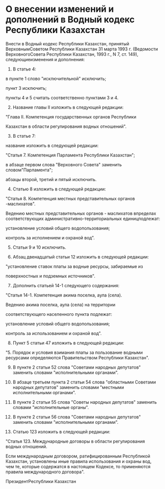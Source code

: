 # О внесении изменений и дополнений в Водный кодекс Республики Казахстан

Внести в Водный кодекс Республики Казахстан, принятый ВерховнымСоветом Республики Казахстан 31 марта 1993 г. (Ведомости ВерховногоСовета Республики Казахстан, 1993 г., N 7, ст. 149), следующиеизменения и дополнения:

1. В статье 4:

в пункте 1 слово "исключительной" исключить;

пункт 3 исключить;

пункты 4 и 5 считать соответственно пунктами 3 и 4.

2. Название главы II изложить в следующей редакции:

"Глава II. Компетенция государственных органов Республики

Казахстан в области регулирования водных отношений".

3. В статье 7:

название изложить в следующей редакции:

"Статья 7. Компетенция Парламента Республики Казахстан";

в абзаце первом слова "Верховного Совета" заменить словом"Парламента";

абзацы второй, третий и пятый исключить.

4. Статью 8 изложить в следующей редакции:

"Статья 8. Компетенция местных представительных органов -маслихатов".

Ведению местных представительных органов - маслихатов впределах соответствующих административно-территориальных единицподлежат:

установление условий общего водопользования;

контроль за исполнением и охраной вод".

5. Статьи 9 и 10 исключить.

6. Абзац двенадцатый статьи 12 изложить в следующей редакции:

"установление ставок платы за водные ресурсы, забираемые из

поверхностных и подземных источников".

7. Дополнить статьей 14-1 следующего содержания:

"Статья 14-1. Компетенция акима поселка, аула (села).

Ведению акима поселка, аула (села) на территории

соответствующего населенного пункта подлежат:

установление условий общего водопользования;

контроль за использованием и охраной вод".

8. Пункт 5 статьи 47 изложить в следующей редакции:

"5. Порядок и условия взимания платы за пользование водными ресурсами определяются Правительством Республики Казахстан".

9. В пункте 2 статьи 52 слова "Советами народных депутатов" заменить словами "исполнительными органами".

10. В абзаце третьем пункта 2 статьи 54 слова "областными Советами народных депутатов" заменить словами "местными исполнительными органами".

11. В пункте 2 статьи 55 слова "Советы народных депутатов" заменить словами "исполнительные органы".

12. В пункте 2 статьи 56 слова "Советами народных депутатов" заменить словами "исполнительными органами".

13. Статью 123 изложить в следующей редакции:

"Статья 123. Международные договоры в области регулирования водных отношений.

Если международным договором, ратифицированным Республикой Казахстан, установлены иные правила использования и охраны вод, чем те, которые содержатся в настоящем Кодексе, то применяются правила международного договора".

ПрезидентРеспублики Казахстан

